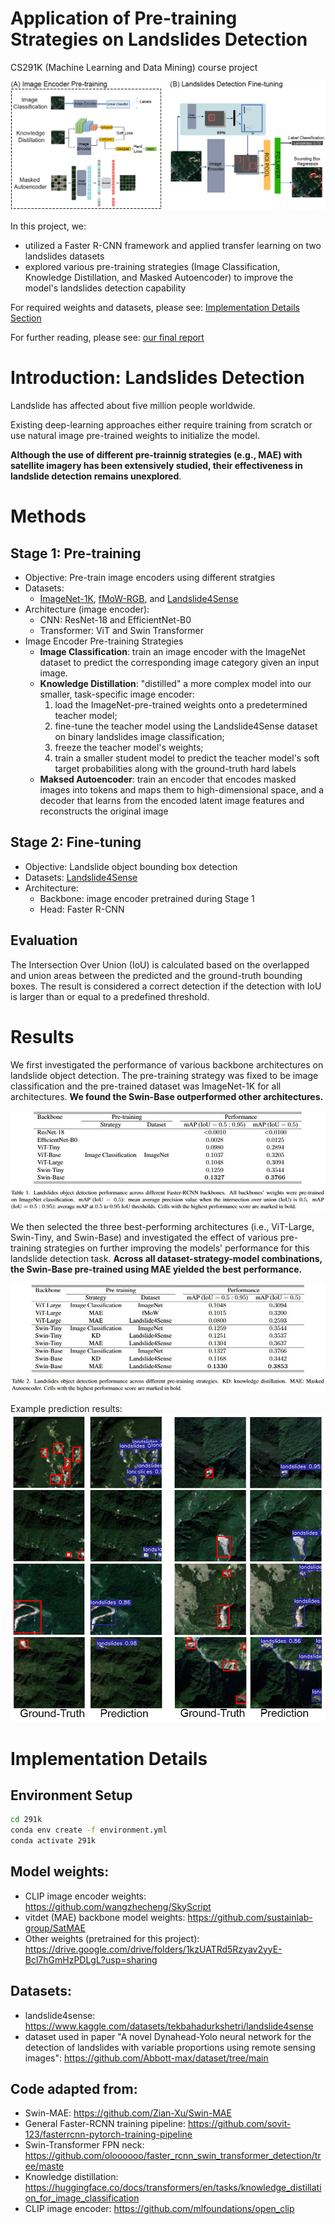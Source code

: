 # Application of Pre-training Strategies on Landslides Detection

CS291K (Machine Learning and Data Mining) course project

![plot](/figures/training_pipeline.png)

In this project, we:
- utilized a Faster R-CNN framework and applied transfer learning on two landslides datasets
- explored various pre-training strategies (Image Classification, Knowledge Distillation, and Masked Autoencoder) to improve the model's landslides detection capability

For required weights and datasets, please see: [Implementation Details Section](#implementation-details)

For further reading, please see: [our final report](/final_report.pdf) 

# Introduction: Landslides Detection
Landslide has affected about five million people worldwide.

Existing deep-learning approaches either require training from scratch or use natural image pre-trained weights to initialize the model.

**Although the use of different pre-trainnig strategies (e.g., MAE) with satellite imagery has been extensively studied, their effectiveness in landslide detection remains unexplored**. 

# Methods
## Stage 1: Pre-training
- Objective: Pre-train image encoders using different stratgies
- Datasets:
    - [ImageNet-1K](https://www.image-net.org/), [fMoW-RGB](https://github.com/fMoW/dataset), and [Landslide4Sense](https://www.kaggle.com/datasets/tekbahadurkshetri/landslide4sense)
- Architecture (image encoder):
    - CNN: ResNet-18 and EfficientNet-B0
    - Transformer:  ViT and Swin Transformer
- Image Encoder Pre-training Strategies
    - **Image Classification**: train an image encoder with the ImageNet dataset to predict the corresponding image category given an input image. 
    - **Knowledge Distillation**: "distilled" a more complex model into our smaller, task-specific image encoder:
        1) load the ImageNet-pre-trained weights onto a predetermined teacher model; 
        2) fine-tune the teacher model using the Landslide4Sense dataset on binary landslides image classification; 
        3) freeze the teacher model's weights; 
        4) train a smaller student model to predict the teacher model's soft target probabilities along with the ground-truth hard labels
    - **Maksed Autoencoder**: train an encoder that encodes masked images into tokens and maps them to high-dimensional space, and a decoder that learns from the encoded latent image features and reconstructs the original image

## Stage 2: Fine-tuning
- Objective: Landslide object bounding box detection
- Datasets: [Landslide4Sense](https://www.kaggle.com/datasets/tekbahadurkshetri/landslide4sense)
- Architecture:
    - Backbone: image encoder pretrained during Stage 1
    - Head: Faster R-CNN


## Evaluation
The Intersection Over Union (IoU) is calculated based on the overlapped and union areas between the predicted and the ground-truth bounding boxes. The result is considered a correct detection if the detection with IoU is larger than or equal to a predefined threshold.

# Results

We first investigated the performance of various backbone architectures on landslide object detection. The pre-training strategy was fixed to be image classification and the pre-trained dataset was ImageNet-1K for all architectures. **We found the Swin-Base outperformed other architectures.**

![plot](/figures/Table1.jpg)

We then selected the three best-performing architectures (i.e., ViT-Large, Swin-Tiny, and Swin-Base) and investigated the effect of various pre-training strategies on further improving the models' performance for this landslide detection task. **Across all dataset-strategy-model combinations, the Swin-Base pre-trained using MAE yielded the best performance.**

![plot](/figures/Table2.jpg)

Example prediction results:
![plot](/figures/prediction.png)



# Implementation Details
## Environment Setup
```sh
cd 291k
conda env create -f environment.yml
conda activate 291k
```

## Model weights:
- CLIP image encoder weights: https://github.com/wangzhecheng/SkyScript
- vitdet (MAE) backbone model weights: https://github.com/sustainlab-group/SatMAE
- Other weights (pretrained for this project): https://drive.google.com/drive/folders/1kzUATRd5Rzyav2yyE-Bcl7hGmHzPDLgL?usp=sharing 

## Datasets:
- landslide4sense: https://www.kaggle.com/datasets/tekbahadurkshetri/landslide4sense
- dataset used in paper "A novel Dynahead-Yolo neural network for the detection of landslides with variable proportions using remote sensing images": https://github.com/Abbott-max/dataset/tree/main


## Code adapted from:
- Swin-MAE: https://github.com/Zian-Xu/Swin-MAE
- General Faster-RCNN training pipeline: https://github.com/sovit-123/fasterrcnn-pytorch-training-pipeline
- Swin-Transformer FPN neck: https://github.com/oloooooo/faster_rcnn_swin_transformer_detection/tree/maste
- Knowledge distillation: https://huggingface.co/docs/transformers/en/tasks/knowledge_distillation_for_image_classification
- CLIP image encoder: https://github.com/mlfoundations/open_clip
  